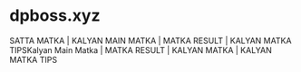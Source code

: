# dpboss.xyz
SATTA MATKA | KALYAN MAIN MATKA | MATKA RESULT | KALYAN MATKA TIPSKalyan Main Matka | MATKA RESULT | KALYAN MATKA | KALYAN MATKA TIPS
